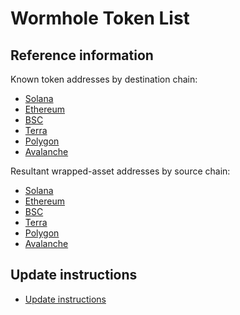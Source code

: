 Wormhole Token List
=====================

## Reference information
Known token addresses by destination chain:
* [Solana](src/dest_solana.md)
* [Ethereum](src/dest_ethereum.md)
* [BSC](src/dest_bsc.md)
* [Terra](src/dest_terra.md)
* [Polygon](src/dest_polygon.md)
* [Avalanche](src/dest_avalanche.md)

Resultant wrapped-asset addresses by source chain:
* [Solana](src/source_solana.md)
* [Ethereum](src/source_ethereum.md)
* [BSC](src/source_bsc.md)
* [Terra](src/source_terra.md)
* [Polygon](src/source_polygon.md)
* [Avalanche](src/source_avalanche.md)

## Update instructions
* [Update instructions](updating.md)


